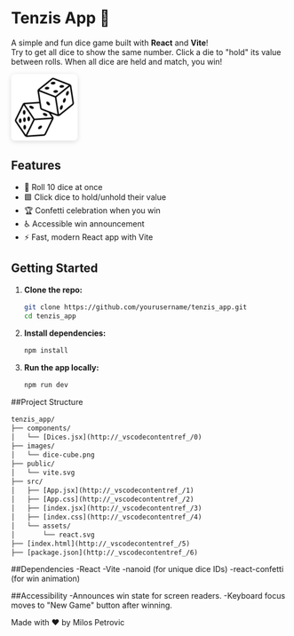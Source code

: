 # Tenzis App 🎲

A simple and fun dice game built with **React** and **Vite**!  
Try to get all dice to show the same number. Click a die to "hold" its value between rolls. When all dice are held and match, you win!

<p align="left">
  <img src="images/dice-cube.png" alt="Screenshot" width="120" style="border-radius: 8px; box-shadow: 0 2px 8px #0002;" />
</p>

## Features

- 🎲 Roll 10 dice at once
- 🟩 Click dice to hold/unhold their value
- 🏆 Confetti celebration when you win
- ♿ Accessible win announcement
- ⚡ Fast, modern React app with Vite

## Getting Started

1. **Clone the repo:**
   ```sh
   git clone https://github.com/yourusername/tenzis_app.git
   cd tenzis_app

1. **Install dependencies:**
   ```sh
   npm install

3. **Run the app locally:**
   ```sh
   npm run dev

##Project Structure
```
tenzis_app/
├── components/
│   └── [Dices.jsx](http://_vscodecontentref_/0)
├── images/
│   └── dice-cube.png
├── public/
│   └── vite.svg
├── src/
│   ├── [App.jsx](http://_vscodecontentref_/1)
│   ├── [App.css](http://_vscodecontentref_/2)
│   ├── [index.jsx](http://_vscodecontentref_/3)
│   ├── [index.css](http://_vscodecontentref_/4)
│   └── assets/
│       └── react.svg
├── [index.html](http://_vscodecontentref_/5)
├── [package.json](http://_vscodecontentref_/6)
```

##Dependencies
-React
-Vite
-nanoid (for unique dice IDs)
-react-confetti (for win animation)

##Accessibility
-Announces win state for screen readers.
-Keyboard focus moves to "New Game" button after winning.

Made with ❤️ by Milos Petrovic
